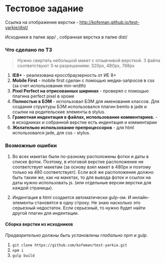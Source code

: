 # Тестовое задание

Сcылка на отображение верстки - http://kofeman.github.io/test-yarkie/dist/ 

Исходники в папке app/ , собранная верстка в папке dist/

### Что сделано по ТЗ ###

> Нужно свертать небольшой макет с отзывчивой версткой. 3 файла соответствуют 3-м разрешениям: 320px, 480px, 768px

1. **IE8+** - реализована кроссбраузерность от ИЕ 8+
2. **Mobile First** - mobile first сделан с помощью медиа-запросов в css (за счет использования min-width)
3. **Pixel Perfect на отрисованных ширинах** - проверял с помощью плагина perfect pixel в хроме
4. **Полностью в БЭМ** - использовал БЭМ для именования классов. Для создания структуры БЭМ использовался плагин bemto в jade и ссылки на родительские элементы в stylus.
5. **Грамотная индентация в файлах, использование комментариев.** - в исходниках и собранной верстке есть индентация и комментарии
6. **Желательно использование препроцессоров** - для html использовался jade,  для css - stylus.

### Возможные ошибки ###

1. Во всех макетах были по-разному расположены фотки и даты в списке фоток. Поэтому, в итоговой верстке расположение не соответствует макетам  (за основу взял макет в 480px и поэтому только на 480 соответствует). 
Если всё же расположение должно быть таким же, как на макетах, то для вывода фоток и ссылок на даты нужно использовать js. (или отдельные версии верстки для каждой страницы).

2. Индентация в html создается автоматически gulp-ом. И инлайн-элементы становятся в одну строку. Не знаю насколько это серьезный недостаток. Если серьезный, то нужно будет найти другой плагин для индентации.

#### Сборка верстки из исходников ####

*Предварительно должны быть установлены глобально npm и gulp.*

1. ` git clone https://github.com/kofeman/test-yarkie.git `
2. ` npm i  `
3. ` gulp build  `

